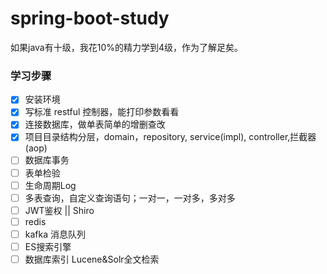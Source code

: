 # spring-boot-study


如果java有十级，我花10%的精力学到4级，作为了解足矣。

### 学习步骤

- [X] 安装环境
- [x] 写标准 restful 控制器，能打印参数看看
- [x] 连接数据库，做单表简单的增删查改
- [x] 项目目录结构分层，domain，repository, service(impl), controller,拦截器(aop) 
- [ ] 数据库事务
- [ ] 表单检验
- [ ] 生命周期Log
- [ ] 多表查询，自定义查询语句；一对一，一对多，多对多
- [ ] JWT鉴权 || Shiro
- [ ] redis
- [ ] kafka 消息队列
- [ ] ES搜索引擎
- [ ] 数据库索引 Lucene&Solr全文检索